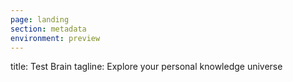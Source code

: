 ```yaml
---
page: landing
section: metadata
environment: preview
---
```

title: Test Brain
tagline: Explore your personal knowledge universe
